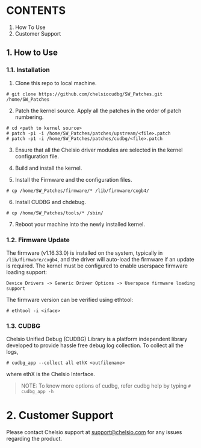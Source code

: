 # CONTENTS

1. How To Use
2. Customer Support

## 1. How to Use
### 1.1. Installation
1. Clone this repo to local machine.
```
# git clone https://github.com/chelsiocudbg/SW_Patches.git /home/SW_Patches
```

2. Patch the kernel source. Apply all the patches in the order of patch
numbering.
```
# cd <path to kernel source>
# patch -p1 -i /home/SW_Patches/patches/upstream/<file>.patch
# patch -p1 -i /home/SW_Patches/patches/cudbg/<file>.patch
```

3. Ensure that all the Chelsio driver modules are selected in the kernel
configuration file.

4. Build and install the kernel.

5. Install the Firmware and the configuration files.
```
# cp /home/SW_Patches/firmware/* /lib/firmware/cxgb4/
```

6. Install CUDBG and chdebug.
```
# cp /home/SW_Patches/tools/* /sbin/
```

7. Reboot your machine into the newly installed kernel.

### 1.2. Firmware Update
The firmware (v1.16.33.0) is installed on the system, typically in
`/lib/firmware/cxgb4`, and the driver will auto-load the firmware if an update
is required. The kernel must be configured to enable userspace firmware loading
support:
```
Device Drivers -> Generic Driver Options -> Userspace firmware loading support
```
The firmware version can be verified using ethtool:
```
# ethtool -i <iface>
```

### 1.3. CUDBG
Chelsio Unified Debug (CUDBG) Library is a platform independent library developed
to provide hassle free debug log collection. To collect all the logs,
```
# cudbg_app --collect all ethX <outfilename>
```
where ethX is the Chelsio Interface.

> NOTE: To know more options of cudbg, refer cudbg help by typing `# cudbg_app -h`

# 2. Customer Support
Please contact Chelsio support at support@chelsio.com for any issues regarding
the product.

